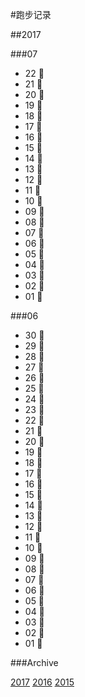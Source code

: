 #跑步记录

##2017

###07

* 22 🙇
* 21 🙇
* 20 🙇
* 19 🙇
* 18 🙇
* 17 🙇
* 16 🙇
* 15 🙇
* 14 🙇
* 13 🙇
* 12 🙇
* 11 🙇
* 10 🙇
* 09 🙇
* 08 💪
* 07 🙇
* 06 💪
* 05 💪
* 04 💪
* 03 🙇
* 02 🙇
* 01 💪


###06

* 30 🙇
* 29 🙇
* 28 💪
* 27 🙇
* 26 🙇
* 25 💪
* 24 🙇
* 23 🙇
* 22 🙇
* 21 🙇
* 20 🙇
* 19 💪
* 18 💪
* 17 💪
* 16 💪
* 15 🙇
* 14 🙇
* 13 🙇
* 12 🙇
* 11 💪
* 10 💪
* 09 🙇
* 08 🙇
* 07 💪
* 06 🙇
* 05 💪
* 04 🙇
* 03 🙇
* 02 🙇
* 01 🙇








###Archive

[2017](/archive/2017.md)
[2016](/archive/2016.md)
[2015](/archive/2015.md)
